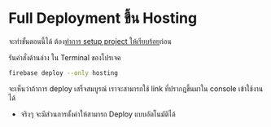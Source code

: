 # Full Deployment ขึ้น Hosting 

จะทำขั้นตอนนี้ได้ ต้อง[ทำการ setup project ให้เรียบร้อย](setup-local-project.md)ก่อน

รันคำสั่งด้านล่าง ใน Terminal ของโปรเจค

```bash
firebase deploy --only hosting
```

จะเห็นว่าถ้าการ deploy เสร็จสมบูรณ์ เราจะสามารถใช้ link ที่ปรากฎขึ้นมาใน console เข้าใช้งานได้

- จริงๆ จะมีส่วนการตั้งค่าให้สามารถ Deploy แบบอัตโนมัติได้ 